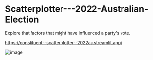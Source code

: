 # Scatterplotter---2022-Australian-Election
Explore that factors that might have influenced a party's vote.

https://constituent--scatterplotter--2022au.streamlit.app/

![image](https://github.com/user-attachments/assets/6095887d-d7c6-48b6-a243-325d3c20a438)
